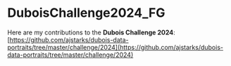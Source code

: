 # DuboisChallenge2024_FG

Here are my contributions to the **Dubois Challenge 2024**: [https://github.com/ajstarks/dubois-data-portraits/tree/master/challenge/2024](https://github.com/ajstarks/dubois-data-portraits/tree/master/challenge/2024)


